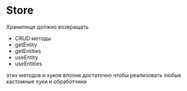 # Store

Хранилище должно возвращать

-   CRUD методы
-   getEntity
-   getEntities
-   useEntity
-   useEntities

этих методов и хуков вполне достаточно чтобы реализовать любые кастомные хуки и обработчики
